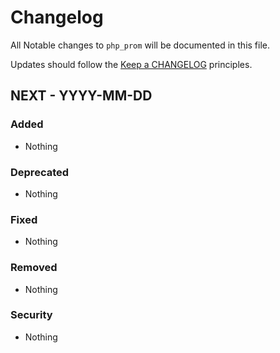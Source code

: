 # Changelog

All Notable changes to `php_prom` will be documented in this file.

Updates should follow the [Keep a CHANGELOG](http://keepachangelog.com/)
principles.

## NEXT - YYYY-MM-DD

### Added
- Nothing

### Deprecated
- Nothing

### Fixed
- Nothing

### Removed
- Nothing

### Security
- Nothing
